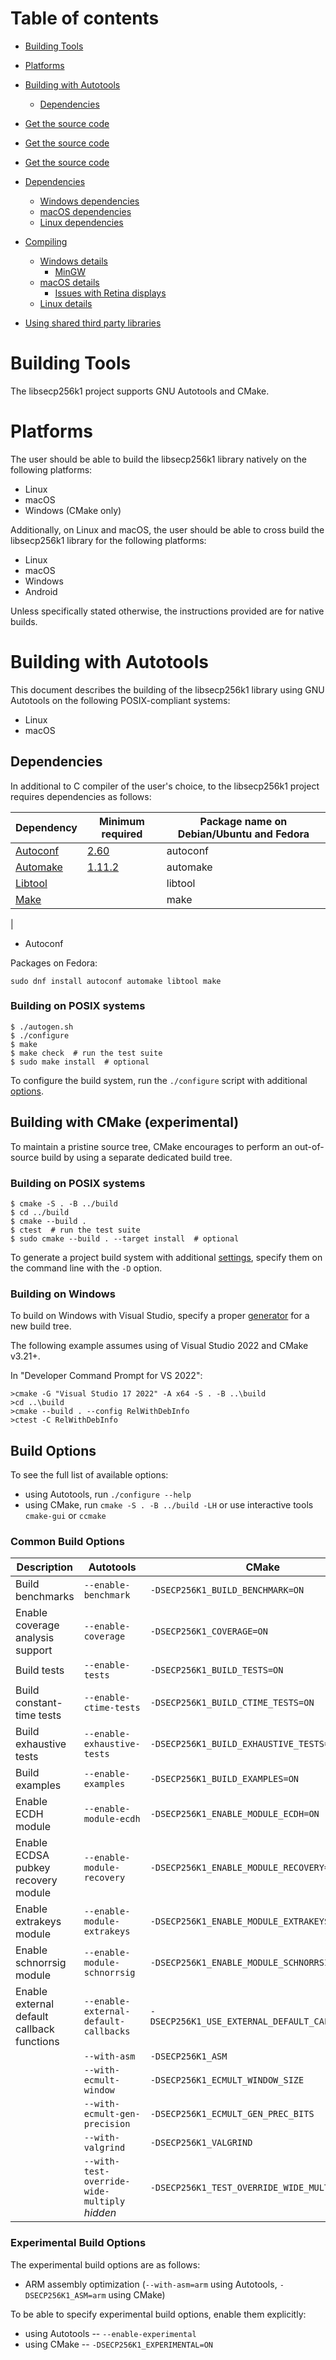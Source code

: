 # Table of contents

* [Building Tools](#building-tools)
* [Platforms](#platforms)
* [Building with Autotools](#building-with-autotools)
  * [Dependencies](#dependencies)
* [Get the source code](#get-the-source-code)
* [Get the source code](#get-the-source-code)


* [Get the source code](#get-the-source-code)
* [Dependencies](#dependencies)
  * [Windows dependencies](#windows-dependencies)
  * [macOS dependencies](#macos-dependencies)
  * [Linux dependencies](#linux-dependencies)
* [Compiling](#compiling)
  * [Windows details](#windows-details)
    * [MinGW](#mingw)
  * [macOS details](#macos-details)
    * [Issues with Retina displays](#issues-with-retina-displays)
  * [Linux details](#linux-details)
* [Using shared third party libraries](#using-shared-third-party-libraries)

# Building Tools

The libsecp256k1 project supports GNU Autotools and CMake.

# Platforms

The user should be able to build the libsecp256k1 library natively on the following platforms:
- Linux
- macOS
- Windows (CMake only)

Additionally, on Linux and macOS, the user should be able to cross build the libsecp256k1 library for the following platforms:
- Linux
- macOS
- Windows
- Android

Unless specifically stated otherwise, the instructions provided are for native builds.

# Building with Autotools

This document describes the building of the libsecp256k1 library using GNU Autotools on the following POSIX-compliant systems:
- Linux
- macOS

## Dependencies

In additional to C compiler of the user's choice, to the libsecp256k1 project requires dependencies as follows:

| Dependency | Minimum required | Package name on Debian/Ubuntu and Fedora |
| --- | --- | --- |
| [Autoconf](https://www.gnu.org/software/autoconf/) | [2.60](https://github.com/bitcoin-core/secp256k1/commit/78cd96b15153e209cf4829a511f9efdfdcf7e4d0) | autoconf |
| [Automake](https://www.gnu.org/software/automake/) | [1.11.2](https://github.com/bitcoin-core/secp256k1/pull/1088) | automake |
| [Libtool](https://www.gnu.org/software/libtool/) | | libtool |
| [Make](https://www.gnu.org/software/make/) | | make |

| 

- Autoconf

Packages on Fedora:

    sudo dnf install autoconf automake libtool make


### Building on POSIX systems


    $ ./autogen.sh
    $ ./configure
    $ make
    $ make check  # run the test suite
    $ sudo make install  # optional

To configure the build system, run the `./configure` script with additional [options](#build-options).

## Building with CMake (experimental)

To maintain a pristine source tree, CMake encourages to perform an out-of-source build by using a separate dedicated build tree.

### Building on POSIX systems

    $ cmake -S . -B ../build
    $ cd ../build
    $ cmake --build .
    $ ctest  # run the test suite
    $ sudo cmake --build . --target install  # optional

To generate a project build system with additional [settings](#build-options), specify them on the command line with the `-D` option.

### Building on Windows

To build on Windows with Visual Studio, specify a proper [generator](https://cmake.org/cmake/help/latest/manual/cmake-generators.7.html#visual-studio-generators) for a new build tree.

The following example assumes using of Visual Studio 2022 and CMake v3.21+.

In "Developer Command Prompt for VS 2022":

    >cmake -G "Visual Studio 17 2022" -A x64 -S . -B ..\build
    >cd ..\build
    >cmake --build . --config RelWithDebInfo
    >ctest -C RelWithDebInfo

## Build Options

To see the full list of available options:
- using Autotools, run `./configure --help`
- using CMake, run `cmake -S . -B ../build -LH` or use interactive tools `cmake-gui` or `ccmake`

### Common Build Options

| Description | Autotools | CMake |
|---|---|---|
| Build benchmarks | `--enable-benchmark` | `-DSECP256K1_BUILD_BENCHMARK=ON` |
| Enable coverage analysis support | `--enable-coverage` | `-DSECP256K1_COVERAGE=ON` |
| Build tests | `--enable-tests` | `-DSECP256K1_BUILD_TESTS=ON` |
| Build constant-time tests | `--enable-ctime-tests` | `-DSECP256K1_BUILD_CTIME_TESTS=ON` |
| Build exhaustive tests | `--enable-exhaustive-tests` | `-DSECP256K1_BUILD_EXHAUSTIVE_TESTS=ON` |
| Build examples | `--enable-examples` | `-DSECP256K1_BUILD_EXAMPLES=ON` |
| Enable ECDH module | `--enable-module-ecdh` | `-DSECP256K1_ENABLE_MODULE_ECDH=ON` |
| Enable ECDSA pubkey recovery module | `--enable-module-recovery` | `-DSECP256K1_ENABLE_MODULE_RECOVERY=ON` |
| Enable extrakeys module | `--enable-module-extrakeys` | `-DSECP256K1_ENABLE_MODULE_EXTRAKEYS=ON` |
| Enable schnorrsig module | `--enable-module-schnorrsig` | `-DSECP256K1_ENABLE_MODULE_SCHNORRSIG=ON` |
| Enable external default callback functions | `--enable-external-default-callbacks` | `-DSECP256K1_USE_EXTERNAL_DEFAULT_CALLBACKS=ON` |
|| `--with-asm` | `-DSECP256K1_ASM` |
|| `--with-ecmult-window` | `-DSECP256K1_ECMULT_WINDOW_SIZE` |
|| `--with-ecmult-gen-precision` | `-DSECP256K1_ECMULT_GEN_PREC_BITS` |
|| `--with-valgrind` | `-DSECP256K1_VALGRIND` |
|| `--with-test-override-wide-multiply` _hidden_ | `-DSECP256K1_TEST_OVERRIDE_WIDE_MULTIPLY` |

### Experimental Build Options

The experimental build options are as follows:
- ARM assembly optimization (`--with-asm=arm` using Autotools, `-DSECP256K1_ASM=arm` using CMake)

To be able to specify experimental build options, enable them explicitly:
- using Autotools -- `--enable-experimental`
- using CMake -- `-DSECP256K1_EXPERIMENTAL=ON`
